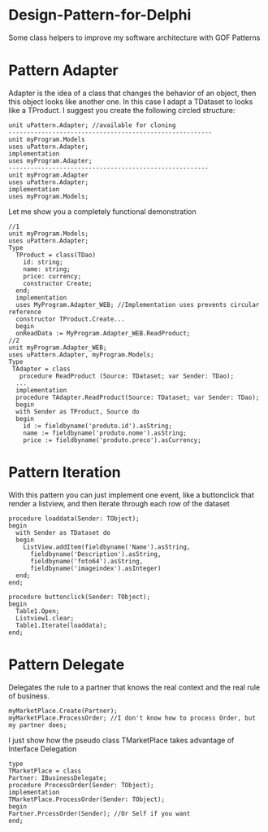 # Design-Pattern-for-Delphi
Some class helpers to improve my software architecture with GOF Patterns

# Pattern Adapter 
 Adapter is the idea of a class that changes the behavior of an object, then this object looks like another one.
In this case I adapt a TDataset to looks like a TProduct. I suggest you create the following circled structure:
```Delphi
unit uPattern.Adapter; //available for cloning
--------------------------------------------------------
unit myProgram.Models
uses uPattern.Adapter;
implementation
uses myProgram.Adapter;
-------------------------------------------------------
unit myProgram.Adapter  
uses uPattern.Adapter;
implementation
uses myProgram.Models;
```
Let me show you a completely functional demonstration
```Delphi
//1
unit myProgram.Models;
uses uPattern.Adapter;
Type
  TProduct = class(TDao)
    id: string;
    name: string;
    price: currency;
    constructor Create;
  end;
  implementation
  uses MyProgram.Adapter_WEB; //Implementation uses prevents circular reference
  constructor TProduct.Create...
  begin
  onReadData := MyProgram.Adapter_WEB.ReadProduct;
//2
unit myProgram.Adapter_WEB;
uses uPattern.Adapter, myProgram.Models;
Type
 TAdapter = class
   procedure ReadProduct (Source: TDataset; var Sender: TDao);
  ...
  implementation
  procedure TAdapter.ReadProduct(Source: TDataset; var Sender: TDao);
  begin
  with Sender as TProduct, Source do
  begin
    id := fieldbyname('produto.id').asString;
    name := fieldbyname('produto.nome').asString;
    price := fieldbyname('produto.preco').asCurrency;

```

# Pattern Iteration
With this pattern you can just implement one event, like a buttonclick that render a listview, and then iterate through each row of the dataset 

```Delphi
procedure loaddata(Sender: TObject);
begin
  with Sender as TDataset do
  begin
    ListView.addItem(fieldbyname('Name').asString,
      fieldbyname('Description').asString,
      fieldbyname('foto64').asString,   
      fieldbyname('imageindex').asInteger)
  end;
end;
```

```Delphi
procedure buttonclick(Sender: TObject);
begin
  Table1.Open;
  Listview1.clear;
  Table1.Iterate(loaddata);
end;
```
# Pattern Delegate
Delegates the rule to a partner that knows the real context and the real rule of business.
```Delphi
myMarketPlace.Create(Partner);
myMarketPlace.ProcessOrder; //I don't know how to process Order, but my partner does;
```
I just show how the pseudo class TMarketPlace takes advantage of Interface Delegation
```Delphi
type
TMarketPlace = class
Partner: IBusinessDelegate;
procedure ProcessOrder(Sender: TObject);
implementation
TMarketPlace.ProcessOrder(Sender: TObject);
begin
Partner.PrcessOrder(Sender); //Or Self if you want
end;

```

